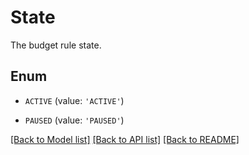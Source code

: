 # State

The budget rule state.

## Enum

* `ACTIVE` (value: `'ACTIVE'`)

* `PAUSED` (value: `'PAUSED'`)

[[Back to Model list]](../README.md#documentation-for-models) [[Back to API list]](../README.md#documentation-for-api-endpoints) [[Back to README]](../README.md)


